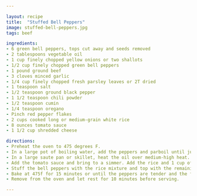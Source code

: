 ```yaml
---

layout: recipe
title:  "Stuffed Bell Peppers"
image: stuffed-bell-peppers.jpg
tags: beef

ingredients:
- 6 green bell peppers, tops cut away and seeds removed
- 2 tablespoons vegetable oil
- 1 cup finely chopped yellow onions or two shallots
- 1/2 cup finely chopped green bell peppers
- 1 pound ground beef
- 3 cloves minced garlic
- 1/4 cup finely chopped fresh parsley leaves or 2T dried
- 1 teaspoon salt
- 1/2 teaspoon ground black pepper
- 1 1/2 teaspoon chili powder
- 1/2 teaspoon cumin
- 1/4 teaspoon oregano
- Pinch red pepper flakes
- 2 cups cooked long or medium-grain white rice
- 8 ounces tomato sauce
- 1 1/2 cup shredded cheese

directions:
- Preheat the oven to 475 degrees F.
- In a large pot of boiling water, add the peppers and parboil until just tender, 3 to 4 minutes after the water returns to a boil. Remove with a slotted spoon and arrange in a baking dish sprayed with non-stick spray.
- In a large saute pan or skillet, heat the oil over medium-high heat. Add the onions and chopped bell peppers and cook, stirring, until soft, about 3 minutes. Add the beef, garlic, parsley, salt, black pepper, chili powder, cumin, oregano and pepper flakes. Cook until the meat is browned, stirring with a heavy wooden spoon to break up the lumps, about 6 minutes. 
- Add the tomato sauce and bring to a simmer. Add the rice and 1 cup of the shredded cheese and stir well. Remove from the heat and adjust the seasoning, to taste.
- Stuff the bell peppers with the rice mixture and top with the remaining shredded cheese. 
- Bake at 475f for 15 minutes or until the peppers are tender and the filling is heated through.
- Remove from the oven and let rest for 10 minutes before serving.

---
```

